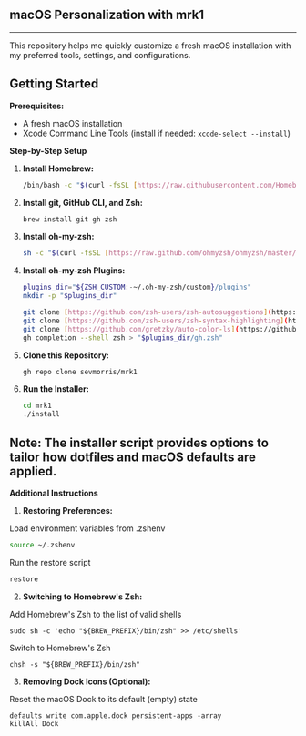 
## macOS Personalization with mrk1
---

This repository helps me quickly customize a fresh macOS installation with my preferred tools, settings, and configurations.

## Getting Started

**Prerequisites:**

* A fresh macOS installation
* Xcode Command Line Tools (install if needed: `xcode-select --install`)


**Step-by-Step Setup**

1. **Install Homebrew:**
   ```bash
   /bin/bash -c "$(curl -fsSL [https://raw.githubusercontent.com/Homebrew/install/HEAD/install.sh](https://raw.githubusercontent.com/Homebrew/install/HEAD/install.sh))"
   ```

2. **Install git, GitHub CLI, and Zsh:**
   ```bash
   brew install git gh zsh
   ```

3. **Install oh-my-zsh:**
   ```bash
   sh -c "$(curl -fsSL [https://raw.github.com/ohmyzsh/ohmyzsh/master/tools/install.sh](https://raw.github.com/ohmyzsh/ohmyzsh/master/tools/install.sh))"  "" --unattended
   ```

4. **Install oh-my-zsh Plugins:**
   ```bash
   plugins_dir="${ZSH_CUSTOM:-~/.oh-my-zsh/custom}/plugins"
   mkdir -p "$plugins_dir"

   git clone [https://github.com/zsh-users/zsh-autosuggestions](https://github.com/zsh-users/zsh-autosuggestions) "$plugins_dir"
   git clone [https://github.com/zsh-users/zsh-syntax-highlighting](https://github.com/zsh-users/zsh-syntax-highlighting) "$plugins_dir"
   git clone [https://github.com/gretzky/auto-color-ls](https://github.com/gretzky/auto-color-ls) "$plugins_dir"
   gh completion --shell zsh > "$plugins_dir/gh.zsh"
   ```

5. **Clone this Repository:**
   ```bash
   gh repo clone sevmorris/mrk1
   ```

6. **Run the Installer:**
   ```bash
   cd mrk1
   ./install
   ```  

**Note:** The installer script provides options to tailor how dotfiles and macOS defaults are applied.
---

**Additional Instructions**

1. **Restoring Preferences:**

Load environment variables from .zshenv

  ```bash
  source ~/.zshenv
  ```

Run the restore script

  ```bash
  restore
  ```

2. **Switching to Homebrew's Zsh:**

Add Homebrew's Zsh to the list of valid shells

  ```
  sudo sh -c 'echo "${BREW_PREFIX}/bin/zsh" >> /etc/shells'
  ```

Switch to Homebrew's Zsh

  ```
  chsh -s "${BREW_PREFIX}/bin/zsh"
  ```

3. **Removing Dock Icons (Optional):**

Reset the macOS Dock to its default (empty) state

  ```
  defaults write com.apple.dock persistent-apps -array
  killAll Dock
  ```
